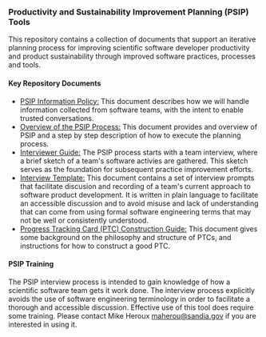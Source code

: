 ### Productivity and Sustainability Improvement Planning (PSIP) Tools

This repository contains a collection of documents that support an iterative planning process for improving scientific software developer productivity and product sustainability through improved software practices, processes and tools.

#### Key Repository Documents

- [PSIP Information Policy:](interviews/PSIPInformationPolicy.md) This document describes how we will handle information collected from software teams, with the intent to enable trusted conversations.
- [Overview of the PSIP Process:](process/PSIP-Overview.md) This document provides and overview of PSIP and a step by step description of how to execute the planning process.
- [Interviewer Guide:](interviews/SoftwareTeamInterviewerGuide.md) The PSIP process starts with a team interview, where a brief sketch of a team's software activies are gathered.  This sketch serves as the foundation for subsequent practice improvement efforts.
- [Interview Template:](interviews/SoftwareTeamInterviewTemplate.md) This document contains a set of interview prompts that facilitate discusion and recording of a team's current approach to software product development.  It is written in plain language to facilitate an accessible discussion and to avoid misuse and lack of understanding that can come from using formal software engineering terms that may not be well or consistently understood.
- [Progress Tracking Card (PTC) Construction Guide:](PTCs/README.md) This document gives some background on the philosophy and structure of PTCs, and instructions for how to construct a good PTC.

#### PSIP Training

The PSIP interview process is intended to gain knowledge of how a scientific software team gets it work done.  The interview process explicitly avoids the use of software engineering terminology in order to facilitate a thorough and accessible discussion.  Effective use of this tool does require some training.  Please contact Mike Heroux <maherou@sandia.gov> if you are interested in using it.
